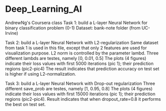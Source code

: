 # Deep_Learning_AI
AndrewNg's Coursera class
Task 1:
  build a L-layer Neural Network for binary classification problem (0-1)
  Dataset: bank-note folder (from UC-Irvine)

Task 2:
build a L-layer Neural Network with L2-regularization
Same dataset from task 1 is used in this file, except that only 2 features are used for visualization purpose. L2 norm is controlled by the parameter lambd.
Three different lambds are testes, namely [0, 0.01, 0.5]
The plots (4 figures) indicate their loss values with first 5000 iterations (pic 1); their prediction regions (pic2-pic4)
The result indicates that prediction accuracy on test set is higher if using L2-normalization.

Task 3:
build a L-layer Neural Network with Drop-out regularization
Three different save_prob are testes, namely [1, 0.95, 0.8]
The plots (4 figures) indicate their loss values with first 15000 iterations (pic 1); their prediction regions (pic2-pic4). Result indicates that when dropout_rate=0.8 it performs the best on test set.
